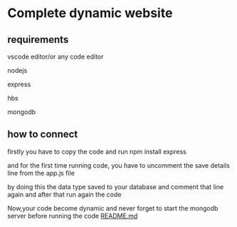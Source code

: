

# Complete dynamic website





## requirements
vscode editor/or any code editor

nodejs

express

hbs

mongodb

## how to connect
firstly you have to copy the code and run npm install express

and for the first time running code, you have to uncomment the save details line from the app.js file

by doing this the data type saved to your database and comment that line again and after that run again the code


Now,your code become dynamic and never forget to start the mongodb server before running the code [README.md](https://github.com/legend743/complete_nodejs_project/files/12309241/README.md)
